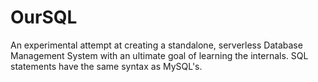 OurSQL
======

An experimental attempt at creating a standalone, serverless Database Management System with an ultimate goal of learning the internals. SQL statements have the same syntax as MySQL's. 


